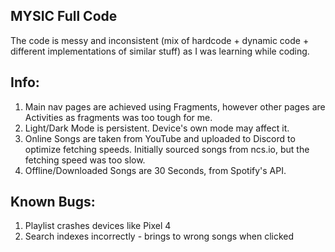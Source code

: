 ## MYSIC Full Code
The code is messy and inconsistent (mix of hardcode + dynamic code + different implementations of similar stuff)
as I was learning while coding.

## Info:
1) Main nav pages are achieved using Fragments,
however other pages are Activities as fragments was too tough for me.
2) Light/Dark Mode is persistent. Device's own mode may affect it.
3) Online Songs are taken from YouTube and uploaded to Discord to optimize fetching speeds. Initially sourced songs from ncs.io, but the fetching speed was too slow.
4) Offline/Downloaded Songs are 30 Seconds, from Spotify's API.

## Known Bugs:
1) Playlist crashes devices like Pixel 4
2) Search indexes incorrectly - brings to wrong songs when clicked
